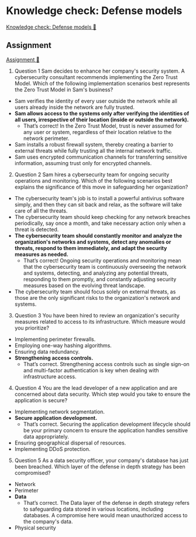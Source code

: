 # Knowledge check: Defense models

[Knowledge check: Defense models 🔗](https://www.coursera.org/learn/cybersecurity-threat-vectors-and-mitigation/assignment-submission/ES9DY/knowledge-check-defense-models)

## Assignment

[Assignment 🔗](https://www.coursera.org/learn/cybersecurity-threat-vectors-and-mitigation/assignment-submission/ES9DY/knowledge-check-defense-models/attempt)

1.  Question 1
    Sam decides to enhance her company's security system. A cybersecurity consultant recommends implementing the Zero Trust Model. Which of the following implementation scenarios best represents the Zero Trust Model in Sam's business?

- Sam verifies the identity of every user outside the network while all users already inside the network are fully trusted.
- **Sam allows access to the systems only after verifying the identities of all users, irrespective of their location (inside or outside the network).**
  - That’s correct! In the Zero Trust Model, trust is never assumed for any user or system, regardless of their location relative to the network perimeter.
- Sam installs a robust firewall system, thereby creating a barrier to external threats while fully trusting all the internal network traffic.
- Sam uses encrypted communication channels for transferring sensitive information, assuming trust only for encrypted channels.

2. Question 2
   Sam hires a cybersecurity team for ongoing security operations and monitoring. Which of the following scenarios best explains the significance of this move in safeguarding her organization?

- The cybersecurity team's job is to install a powerful antivirus software simply, and then they can sit back and relax, as the software will take care of all the threats.
- The cybersecurity team should keep checking for any network breaches periodically, say once a month, and take necessary action only when a threat is detected.
- **The cybersecurity team should constantly monitor and analyze the organization's networks and systems, detect any anomalies or threats, respond to them immediately, and adapt the security measures as needed.**
  - That’s correct! Ongoing security operations and monitoring mean that the cybersecurity team is continuously overseeing the network and systems, detecting, and analyzing any potential threats, responding to them promptly, and constantly adjusting security measures based on the evolving threat landscape.
- The cybersecurity team should focus solely on external threats, as those are the only significant risks to the organization's network and systems.

3. Question 3
   You have been hired to review an organization's security measures related to access to its infrastructure. Which measure would you prioritize?

- Implementing perimeter firewalls.
- Employing one-way hashing algorithms.
- Ensuring data redundancy.
- **Strengthening access controls.**
  - That’s correct. Strengthening access controls such as single sign-on and multi-factor authentication is key when dealing with infrastructure access.

4. Question 4
   You are the lead developer of a new application and are concerned about data security. Which step would you take to ensure the application is secure?

- Implementing network segmentation.
- **Secure application development.**
  - That’s correct. Securing the application development lifecycle should be your primary concern to ensure the application handles sensitive data appropriately.
- Ensuring geographical dispersal of resources.
- Implementing DDoS protection.

5. Question 5
   As a data security officer, your company's database has just been breached. Which layer of the defense in depth strategy has been compromised?

- Network
- Perimeter
- **Data**
  - That’s correct. The Data layer of the defense in depth strategy refers to safeguarding data stored in various locations, including databases. A compromise here would mean unauthorized access to the company's data.
- Physical security
